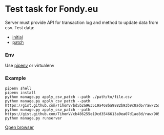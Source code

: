 # Test task for Fondy.eu

Server must provide API for transaction log and method to update data from csv.
Test data:
  - [initial](https://gist.github.com/TihonV/bd5b2a963519a468ba9882b93b9c8ad6)
  - [patch](https://gist.github.com/TihonV/cb486255e19cd3546613a9ea07d1ae8d)

### Env

Use [pipenv](https://github.com/pypa/pipenv) or virtualenv

### Example
```chameleon
pipenv shell
pipenv install
python manage.py apply_csv_patch --path ./path/to/file.csv
python manage.py apply_csv_patch --path https://gist.github.com/TihonV/bd5b2a963519a468ba9882b93b9c8ad6/raw/25a4581d97d079c8620bc2a7747bc47462e99b3d/import.csv
python manage.py apply_csv_patch --path https://gist.github.com/TihonV/cb486255e19cd3546613a9ea07d1ae8d/raw/9059b76e6556dd66d228d750f4b72e4513f8ad64/import_patch.csv
python manage.py runserver
```
[Open browser](http://localhost:8000/)
